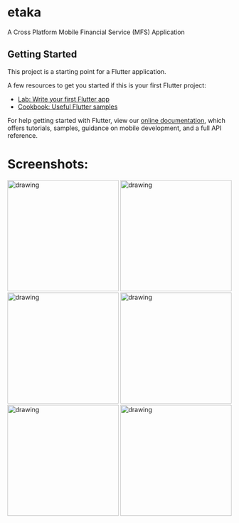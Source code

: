 # etaka
A Cross Platform Mobile Financial Service (MFS) Application

## Getting Started

This project is a starting point for a Flutter application.

A few resources to get you started if this is your first Flutter project:

- [Lab: Write your first Flutter app](https://flutter.dev/docs/get-started/codelab)
- [Cookbook: Useful Flutter samples](https://flutter.dev/docs/cookbook)

For help getting started with Flutter, view our
[online documentation](https://flutter.dev/docs), which offers tutorials,
samples, guidance on mobile development, and a full API reference.

# Screenshots:

<img src="https://github.com/ssoad/etaka/raw/master/docs/imgs/1.png" alt="drawing" style="width:250px;"/> <img src="https://github.com/ssoad/etaka/raw/master/docs/imgs/2.png" alt="drawing" style="width:250px;"/> <img src="https://github.com/ssoad/etaka/raw/master/docs/imgs/3.png" alt="drawing" style="width:250px;"/> <img src="https://github.com/ssoad/etaka/raw/master/docs/imgs/4.png" alt="drawing" style="width:250px;"/> <img src="https://github.com/ssoad/etaka/raw/master/docs/imgs/5.png" alt="drawing" style="width:250px;"/> <img src="https://github.com/ssoad/etaka/raw/master/docs/imgs/6.png" alt="drawing" style="width:250px;"/>
